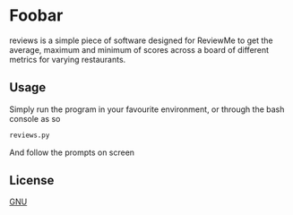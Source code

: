 # Foobar

reviews is a simple piece of software designed for ReviewMe to get the average, maximum and minimum of scores across a board of different metrics for varying restaurants.

## Usage
Simply run the program in your favourite environment, or through the bash console as so
```bash
reviews.py
```
And follow the prompts on screen

## License
[GNU](https://choosealicense.com/licenses/gpl-3.0/)